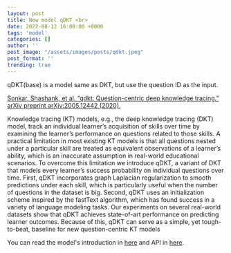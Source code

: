```yaml
---
layout: post
title: New model qDKT <br>
date: 2022-08-12 16:00:00 +0000
tags: 'model'
categories: []
author: ''
post_image: "/assets/images/posts/qdkt.jpeg"
post_format: ''
trending: true
---
```

qDKT(base) is a model same as DKT, but use the question ID as the input.

[Sonkar, Shashank, et al. “qdkt: Question-centric deep knowledge tracing.” arXiv preprint arXiv:2005.12442 (2020).](https://arxiv.org/pdf/2005.12442.pdf)

Knowledge tracing (KT) models, e.g., the deep knowledge tracing (DKT) model, track an individual learner’s acquisition of skills over time by examining the learner’s performance on questions related to those skills. A practical limitation in most existing KT models is that all questions nested under a particular skill are treated as equivalent observations of a learner’s ability, which is an inaccurate assumption in real-world educational scenarios. To overcome this limitation we introduce qDKT, a variant of DKT that models every learner’s success probability on individual questions over time. First, qDKT incorporates graph Laplacian regularization to smooth predictions under each skill, which is particularly useful when the number of questions in the dataset is big. Second, qDKT uses an initialization scheme inspired by the fastText algorithm, which has found success in a variety of language modeling tasks. Our experiments on several real-world datasets show that qDKT achieves state-of-art performance on predicting learner outcomes. Because of this, qDKT can serve as a simple, yet tough-to-beat, baseline for new question-centric KT models


You can read the model's introduction in [here](https://pykt-toolkit.readthedocs.io/en/latest/models.html#qdkt) and API in [here](https://pykt-toolkit.readthedocs.io/en/latest/pykt.models.html#module-pykt.models.qdkt).